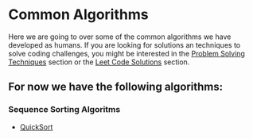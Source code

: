 # Common Algorithms

Here we are going to over some of the common algorithms we have developed as humans. If you are looking for solutions an techniques to solve coding challenges, you might be interested in the [Problem Solving Techniques](../techniques/README.md) section or the [Leet Code Solutions](../leetcode/README.md) section.


## For now we have the following algorithms:

### Sequence Sorting Algoritms

 - [QuickSort](./docs/QUICKSORT.md)


